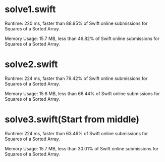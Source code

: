 # solve1.swift

Runtime: 220 ms, faster than 88.95% of Swift online submissions for Squares of a Sorted Array.

Memory Usage: 15.7 MB, less than 46.82% of Swift online submissions for Squares of a Sorted Array.

# solve2.swift

Runtime: 224 ms, faster than 79.42% of Swift online submissions for Squares of a Sorted Array.

Memory Usage: 15.6 MB, less than 66.44% of Swift online submissions for Squares of a Sorted Array.

# solve3.swift(Start from middle)

Runtime: 224 ms, faster than 63.46% of Swift online submissions for Squares of a Sorted Array.

Memory Usage: 15.7 MB, less than 30.01% of Swift online submissions for Squares of a Sorted Array.

